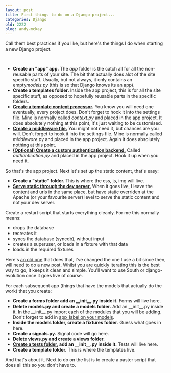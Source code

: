 ```yaml
---
layout: post
title: First things to do on a Django project...
categories: Django
old: 2222
blog: andy-mckay
---
```

<p>Call them best practices if you like, but here's the things I do when starting a new Django project.</p>
<div>&nbsp;</div>
<ul><li><strong>Create an "app" app.</strong>&nbsp;<span class="Apple-style-span">The&nbsp;<em>app</em>&nbsp;folder is the catch all for all the non-reusable parts of your site. The bit that actually does alot of the site specific stuff. Usually, but not always, it only contains an empty<em>models.py</em>&nbsp;(this is so that Django knows its an app).</span></li><li><span class="Apple-style-span"><strong>Create a templates folder.</strong> Inside the app project, this is for all the site specific stuff, as opposed to hopefully reusable parts in the specific folders.</span></li><li><span class="Apple-style-span"><strong><a class="external-link" href="http://docs.djangoproject.com/en/dev/ref/templates/api/#writing-your-own-context-processors">Create a template context processor</a>.</strong> You know you will need one eventually, every project does. Don't forget to hook it into the settings file. Mine is normally called <em>context.py</em>&nbsp;and placed in the app project. It does absolutely nothing at this point, it's just waiting to be customised.</span></li><li><span class="Apple-style-span"><strong><a class="external-link" href="http://docs.djangoproject.com/en/dev/topics/http/middleware/">Create a middleware file.</a></strong> You might not need it, but chances are you will.&nbsp;Don't forget to hook it into the settings file.&nbsp;Mine is normally called <em>middleware.py&nbsp;</em>and placed in the app project. Again it does absolutely nothing at this point.</span></li><li><span class="Apple-style-span"><a class="external-link" href="http://docs.djangoproject.com/en/dev/topics/auth/#writing-an-authentication-backend"><strong>(Optional) Create a custom authentication backend.</strong></a> Called <em>authentication.py </em>and placed in the app project. Hook it up when you need it.</span></li></ul>
<p>So that's the app project. Next let's set up the static content, that's easy:</p>
<div>
<ul><li><strong>Create a "static" folder.&nbsp;</strong>This is where the css, js, img will live.</li><li><strong><a class="external-link" href="http://docs.djangoproject.com/en/dev/howto/static-files/#how-to-do-it">Serve static through the dev server.</a></strong> When it goes live, I leave the content and urls in the same place, but have static overriden at the Apache (or your favourite server) level to serve the static content and not your dev server.</li></ul>
<span class="Apple-style-span">
<p>Create a restart script that starts everything cleanly. For me this normally means:</p>
</span></div>
<div>
<ul><li>drops the database</li><li>recreates it</li><li>syncs the database (syncdb), without input</li><li>creates a superuser, or loads in a fixture with that data</li><li>loads in the required fixtures</li></ul>
<span class="Apple-style-span">
<p>Here's <a class="external-link" href="http://www.agmweb.ca/blog/andy/2154/">an old one</a> that does that, I've changed the one I use a bit since then, will need to do a new post. Whilst you are quickly iterating this is the best way to go, it keeps it clean and simple. You'll want to use South or django-evolution once it goes live of course.</p>
</span></div>
<div><span class="Apple-style-span">For each subsequent app (things that have the models that actually do the work) that you create:</span></div>
<div>
<ul><li><strong>Create a forms folder add an __init__.py inside it.</strong> Forms will live here.</li><li><strong>Delete models.py and create a models folder.</strong> Add an __init__.py inside it. In the __init__.py import each of the modules that you will be adding. Don't forget to add in <a class="external-link" href="http://code.djangoproject.com/ticket/9674">app_label on your models</a>.</li><li><strong>Inside the models folder, create a fixtures folder</strong>. Guess what goes in here.</li><li><strong>Create a signals.py.</strong> Signal code will go here.</li><li><strong>Delete views.py and create a views folder.</strong></li><li><strong><a class="external-link" href="http://emperorcezar.blogspot.com/2008/04/breaking-out-django-tests.html">Create a tests folder</a>, add an __init__.py inside it.</strong> Tests will live here.</li><li><strong>Create a template folder.</strong> This is where the templates live.</li></ul>
<span class="Apple-style-span">And that's about it. Next to do on the list is to create a paster script that does all this so you don't have to.</span></div>
<div><span class="Apple-style-span"><br /></span></div>
<div>&nbsp;</div>